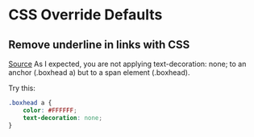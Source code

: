 # CSS Override Defaults

## Remove underline in links with CSS

[Source](https://stackoverflow.com/questions/2789703/remove-stubborn-underline-from-link) As I expected, you are not applying text-decoration: none; to an anchor \(.boxhead a\) but to a span element \(.boxhead\).

Try this:

```css
.boxhead a {
    color: #FFFFFF;
    text-decoration: none;
}
```

